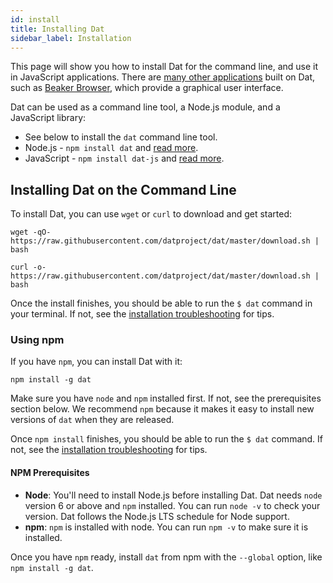 ```yaml
---
id: install
title: Installing Dat
sidebar_label: Installation
---
```


This page will show you how to install Dat for the command line, and use it in JavaScript applications.
There are [many other applications](https://dat.land/apps) built on Dat, such as [Beaker Browser](https://beakerbrowser.com), which provide a graphical user interface.

Dat can be used as a command line tool, a Node.js module, and a JavaScript library:

* See below to install the `dat` command line tool.
* Node.js - `npm install dat` and [read more](https://github.com/datproject/dat-node).
* JavaScript - `npm install dat-js` and [read more](https://github.com/datproject/dat-js).

## Installing Dat on the Command Line

To install Dat, you can use `wget` or `curl` to download and get started:

```
wget -qO- https://raw.githubusercontent.com/datproject/dat/master/download.sh | bash
```

```
curl -o- https://raw.githubusercontent.com/datproject/dat/master/download.sh | bash
```

Once the install finishes, you should be able to run the `$ dat` command in your terminal.
If not, see the [installation troubleshooting](usingdat-troubleshooting.md#installation-troubleshooting) for tips.

### Using npm

If you have `npm`, you can install Dat with it:

```
npm install -g dat
```

Make sure you have `node` and `npm` installed first.
If not, see the prerequisites section below. We recommend `npm` because it makes it easy to install new versions of `dat` when they are released.

Once `npm install` finishes, you should be able to run the `$ dat` command.
If not, see the [installation troubleshooting](usingdat-troubleshooting.md#installation-troubleshooting) for tips.

#### NPM Prerequisites

* **Node**: You'll need to install Node.js before installing Dat. Dat needs `node` version 6 or above and `npm` installed. You can run `node -v` to check your version. Dat follows the Node.js LTS schedule for Node support.
* **npm**: `npm` is installed with node. You can run `npm -v` to make sure it is installed.

Once you have `npm` ready, install `dat` from npm with the `--global` option, like `npm install -g dat`.

